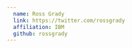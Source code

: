 ```yaml
---
  name: Ross Grady
  link: https://twitter.com/rossgrady
  affiliation: IBM 
  github: rossgrady
---
```

